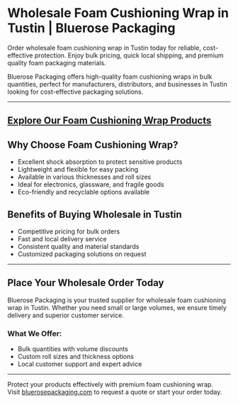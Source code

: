 # Wholesale Foam Cushioning Wrap in Tustin | Bluerose Packaging

Order wholesale foam cushioning wrap in Tustin today for reliable, cost-effective protection. Enjoy bulk pricing, quick local shipping, and premium quality foam packaging materials.

Bluerose Packaging offers high-quality foam cushioning wraps in bulk quantities, perfect for manufacturers, distributors, and businesses in Tustin looking for cost-effective packaging solutions.

---
[Explore Our Foam Cushioning Wrap Products](https://www.bluerosepackaging.com/product-category/stock-products/foam-cushioning-wrap/)
---

## Why Choose Foam Cushioning Wrap?

- Excellent shock absorption to protect sensitive products  
- Lightweight and flexible for easy packing  
- Available in various thicknesses and roll sizes  
- Ideal for electronics, glassware, and fragile goods  
- Eco-friendly and recyclable options available  

## Benefits of Buying Wholesale in Tustin

- Competitive pricing for bulk orders  
- Fast and local delivery service  
- Consistent quality and material standards  
- Customized packaging solutions on request  

---

## Place Your Wholesale Order Today

Bluerose Packaging is your trusted supplier for wholesale foam cushioning wrap in Tustin. Whether you need small or large volumes, we ensure timely delivery and superior customer service.

### What We Offer:

- Bulk quantities with volume discounts  
- Custom roll sizes and thickness options  
- Local customer support and expert advice  

---

Protect your products effectively with premium foam cushioning wrap.  
Visit [bluerosepackaging.com](https://www.bluerosepackaging.com) to request a quote or start your order today.

